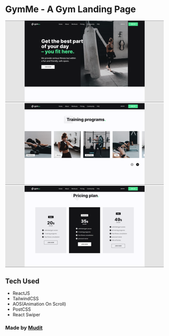 # GymMe - A Gym Landing Page

![](./screenshots/Screenshot%202023-02-10%20133239.png)
![](./screenshots/Screenshot%202023-02-10%20133323.png)
![](./screenshots/Screenshot%202023-02-10%20133450.png)

## Tech Used
- ReactJS
- TailwindCSS
- AOS(Animation On Scroll)
- PostCSS
- React Swiper

### Made by **[Mudit](https://twitter.com/muditwt)**
